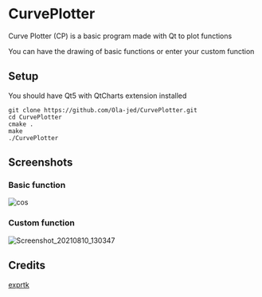 # CurvePlotter
Curve Plotter (CP) is a basic program made with Qt to plot functions

You can have the drawing of basic functions or enter your custom function

## Setup

You should have Qt5 with QtCharts extension installed

```shell
git clone https://github.com/Ola-jed/CurvePlotter.git
cd CurvePlotter
cmake .
make
./CurvePlotter
```

## Screenshots

### Basic function
![cos](https://user-images.githubusercontent.com/66482155/128863777-e37b622d-2883-4313-9a2e-3e943364e92a.png)

### Custom function
![Screenshot_20210810_130347](https://user-images.githubusercontent.com/66482155/128863860-5592f72e-cb3b-4be6-927a-a304e32d5aff.png)


## Credits
[exprtk](https://github.com/ArashPartow/exprtk)
